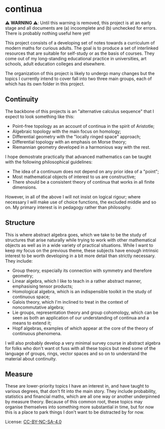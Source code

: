 # continua

:warning: **WARNING** :warning:: Until this warning is removed, this project is at an early stage and all documents are (a) incoomplete and (b) unchecked for errors. There is probably nothing useful here yet!

This project consists of a developing set of notes towards a curriculum of modern maths for curious adults. The goal is to produce a set of interlinked resources that are suitable for self-study or as the basis of courses. They come out of my long-standing educational practice in universities, art schools, adult education colleges and elsewhere.

The organization of this project is likely to undergo many changes but the topics I currently intend to cover fall into two three main groups, each of which has its own folder in this project.

## Continuity

The backbone of this projects is an "alternative calculus sequence" that I expect to look something like this:

* Point-free topology as an account of continua in the spirit of Aristotle;
* Algebraic topology with the main focus on homology;
* Differential geometry with the "locally ringed space" approach;
* Differential topology with an emphasis on Morse theory;
* Riemannian geometry developed in a harmonious way with the rest.

I hope demostrate practically that advanced mathematics can be taught with the following philosophical guidelines:

* The idea of a continuum does not depend on any prior idea of a "point";
* Most mathematical objects of interest to us are constructive;
* There should be a consistent theory of continua that works in all finite dimensions.

However, in all of the above I will not insist on logical rigour; where necessary I will make use of choice functions, the excluded middle and so on. My primary interest is in pedagogy rather than philosophy.

## Structure

This is where abstract algebra goes, which we take to be the study of structures that arise naturally while trying to work with other mathematical objects as well as in a wide variety of practical situations. While I want to keep my focus on the previous theme, these subjects have enough intrinsic interest to be worth developing in a bit more detail than strictly necessary. They include:

* Group theory, especially its connection with symmetry and therefore geometry;
* Linear algebra, which I like to teach in a rather abstract manner, emphasising tensor products;
* Homological algebra, which is an indispensible toolkit in the study of continuous space;
* Galois theory, which I'm inclined to treat in the context of noncommutative algebra;
* Lie groups, representation theory and group cohomology, which can be seen as both an application of our understanding of continua and a means to extend it;
* Hopf algebras, examples of which appear at the core of the theory of continuous phenomena.

I will also probably develop a very minimal survey course in abstract algebra for folks who don't want ot fuss with all these topics but need some of the language of groups, rings, vector spaces and so on to understand the material about continuity.

## Measure

These are lower-priority topics I have an interest in, and have taught to various degrees, that don't fit into the main story. They include probability, statistics and financial maths, which are all one way or another underpinned by measure theory. Because of this common root, these topics may organise themselves into something more substantial in time, but for now this is a place to park things I don't want to be distracted by for now.

License: [CC-BY-NC-SA-4.0](https://creativecommons.org/licenses/by-nc-sa/4.0/)
